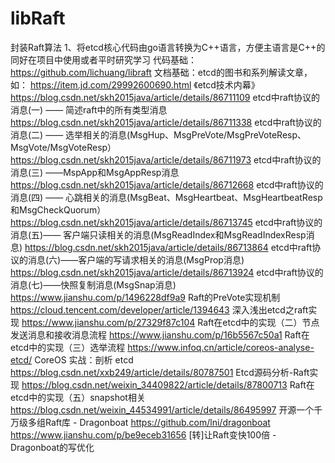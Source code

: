 # libRaft
封装Raft算法
1、将etcd核心代码由go语言转换为C++语言，方便主语言是C++的同好在项目中使用或者平时研究学习
代码基础：https://github.com/lichuang/libraft
文档基础：etcd的图书和系列解读文章，如：
https://item.jd.com/29992600690.html
《etcd技术内幕》
https://blog.csdn.net/skh2015java/article/details/86711109
etcd中raft协议的消息(一) —— 简述raft中的所有类型消息
https://blog.csdn.net/skh2015java/article/details/86711338
etcd中raft协议的消息(二) —— 选举相关的消息(MsgHup、MsgPreVote/MsgPreVoteResp、MsgVote/MsgVoteResp）
https://blog.csdn.net/skh2015java/article/details/86711973
etcd中raft协议的消息(三) ——MspApp和MsgAppResp消息
https://blog.csdn.net/skh2015java/article/details/86712668
etcd中raft协议的消息(四) —— 心跳相关的消息(MsgBeat、MsgHeartbeat、MsgHeartbeatResp和MsgCheckQuorum）
https://blog.csdn.net/skh2015java/article/details/86713745
etcd中raft协议的消息(五)—— 客户端只读相关的消息(MsgReadIndex和MsgReadIndexResp消息)
https://blog.csdn.net/skh2015java/article/details/86713864
etcd中raft协议的消息(六)——客户端的写请求相关的消息(MsgProp消息)
https://blog.csdn.net/skh2015java/article/details/86713924
etcd中raft协议的消息(七)——快照复制消息(MsgSnap消息)
https://www.jianshu.com/p/1496228df9a9
Raft的PreVote实现机制
https://cloud.tencent.com/developer/article/1394643
深入浅出etcd之raft实现
https://www.jianshu.com/p/27329f87c104
Raft在etcd中的实现（二）节点发送消息和接收消息流程
https://www.jianshu.com/p/16b5567c50a1
Raft在etcd中的实现（三）选举流程
https://www.infoq.cn/article/coreos-analyse-etcd/
CoreOS 实战：剖析 etcd
https://blog.csdn.net/xxb249/article/details/80787501
Etcd源码分析-Raft实现
https://blog.csdn.net/weixin_34409822/article/details/87800713
Raft在etcd中的实现（五）snapshot相关
https://blog.csdn.net/weixin_44534991/article/details/86495997
开源一个千万级多组Raft库 - Dragonboat
https://github.com/lni/dragonboat
https://www.jianshu.com/p/be9eceb31656
[转]让Raft变快100倍 - Dragonboat的写优化 
